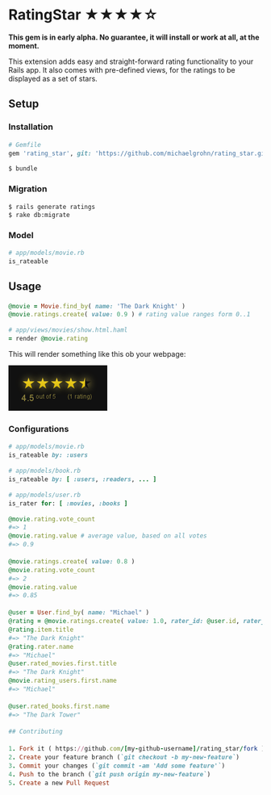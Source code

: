 RatingStar ★★★★☆
=================

**This gem is in early alpha. No guarantee, it will install or work at all, at the moment.**

This extension adds easy and straight-forward rating functionality to your Rails app. It also comes with pre-defined views, for the ratings to be displayed as a set of stars.

Setup
------------------------------

### Installation

```ruby    
# Gemfile
gem 'rating_star', git: 'https://github.com/michaelgrohn/rating_star.git'
```

```shell
$ bundle
```

### Migration

```shell
$ rails generate ratings
$ rake db:migrate
```

### Model

```ruby
# app/models/movie.rb
is_rateable
```

Usage
------------------------------

```ruby
@movie = Movie.find_by( name: 'The Dark Knight' )
@movie.ratings.create( value: 0.9 ) # rating value ranges form 0..1
```

```ruby
# app/views/movies/show.html.haml
= render @movie.rating
```

This will render something like this ob your webpage:

![](https://raw.githubusercontent.com/michaelgrohn/rating_star/master/lib/rating_star/examples/example.png)

### Configurations

```ruby
# app/models/movie.rb
is_rateable by: :users
```

```ruby
# app/models/book.rb
is_rateable by: [ :users, :readers, ... ]
```

```ruby
# app/models/user.rb
is_rater for: [ :movies, :books ]
```

```ruby
@movie.rating.vote_count
#=> 1
@movie.rating.value # average value, based on all votes
#=> 0.9

@movie.ratings.create( value: 0.8 )
@movie.rating.vote_count
#=> 2
@movie.rating.value
#=> 0.85

@user = User.find_by( name: "Michael" )
@rating = @movie.ratings.create( value: 1.0, rater_id: @user.id, rater_type: @user.class
@rating.item.title
#=> "The Dark Knight"
@rating.rater.name
#=> "Michael"
@user.rated_movies.first.title
#=> "The Dark Knight"
@movie.rating_users.first.name
#=> "Michael"

@user.rated_books.first.name
#=> "The Dark Tower"

## Contributing

1. Fork it ( https://github.com/[my-github-username]/rating_star/fork )
2. Create your feature branch (`git checkout -b my-new-feature`)
3. Commit your changes (`git commit -am 'Add some feature'`)
4. Push to the branch (`git push origin my-new-feature`)
5. Create a new Pull Request
